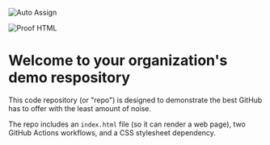 ![Auto Assign](https://github.com/Sheikhdevs/demo-repository/actions/workflows/auto-assign.yml/badge.svg)

![Proof HTML](https://github.com/Sheikhdevs/demo-repository/actions/workflows/proof-html.yml/badge.svg)

# Welcome to your organization's demo respository
This code repository (or "repo") is designed to demonstrate the best GitHub has to offer with the least amount of noise.

The repo includes an `index.html` file (so it can render a web page), two GitHub Actions workflows, and a CSS stylesheet dependency.
